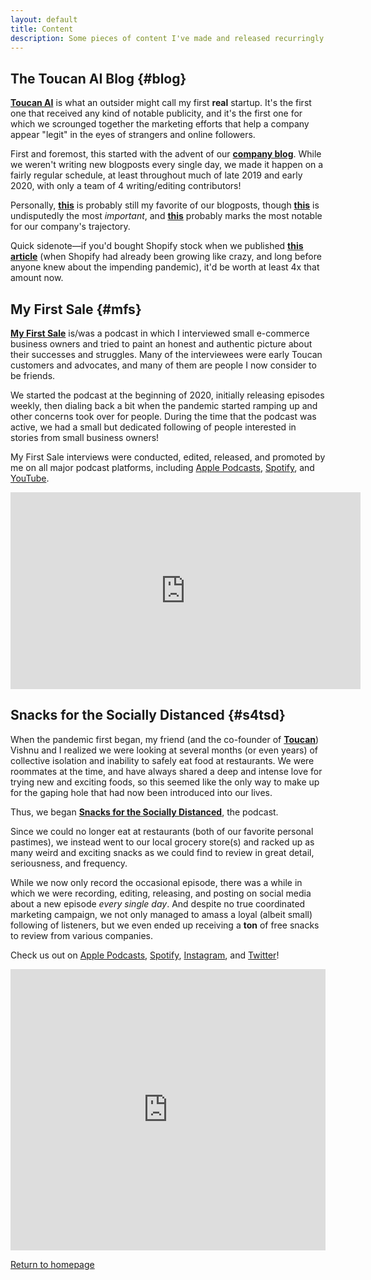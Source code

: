 ```yaml
---
layout: default
title: Content
description: Some pieces of content I've made and released recurringly
---
```


## The Toucan AI Blog {#blog}
[**Toucan AI**](./startups/toucan-ai) is what an outsider might call my first **real** startup. It's the first one that received any kind of notable publicity, and it's the first one for which we scrounged together the marketing efforts that help a company appear "legit" in the eyes of strangers and online followers. 

First and foremost, this started with the advent of our [**company blog**](https://www.toucanai.com/blog). While we weren't writing new blogposts every single day, we made it happen on a fairly regular schedule, at least throughout much of late 2019 and early 2020, with only a team of 4 writing/editing contributors!

Personally, [**this**](https://www.toucanai.com/blog/post/our-remote-team/) is probably still my favorite of our blogposts, though [**this**](https://www.toucanai.com/blog/post/black-lives-matter/) is undisputedly the most *important*, and [**this**](https://www.toucanai.com/blog/post/100-customers/) probably marks the most notable for our company's trajectory. 

Quick sidenote—if you'd bought Shopify stock when we published [**this article**](https://www.toucanai.com/blog/post/the-shopify-revolution/) (when Shopify had already been growing like crazy, and long before anyone knew about the impending pandemic), it'd be worth at least 4x that amount now.

## My First Sale {#mfs}

[**My First Sale**](https://toucanai.com/press/podcast) is/was a podcast in which I interviewed small e-commerce business owners and tried to paint an honest and authentic picture about their successes and struggles. Many of the interviewees were early Toucan customers and advocates, and many of them are people I now consider to be friends. 

We started the podcast at the beginning of 2020, initially releasing episodes weekly, then dialing back a bit when the pandemic started ramping up and other concerns took over for people. During the time that the podcast was active, we had a small but dedicated following of people interested in stories from small business owners!

My First Sale interviews were conducted, edited, released, and promoted by me on all major podcast platforms, including [Apple Podcasts](https://podcasts.apple.com/us/podcast/my-first-sale/id1494151521), [Spotify](https://open.spotify.com/show/0pzI5U39nOQOIBwSMiVTNu), and [YouTube](https://youtube.com/playlist?list=PL9vmrq0PKGifpooq5xLbnx9SO0OF0qDWp).

<iframe width="560" height="315" src="https://www.youtube.com/embed/videoseries?list=PL9vmrq0PKGifpooq5xLbnx9SO0OF0qDWp" title="YouTube video player" frameborder="0" allow="accelerometer; autoplay; clipboard-write; encrypted-media; gyroscope; picture-in-picture" allowfullscreen></iframe>

## Snacks for the Socially Distanced {#s4tsd}

When the pandemic first began, my friend (and the co-founder of [**Toucan**](./startups/toucan)) Vishnu and I realized we were looking at several months (or even years) of collective isolation and inability to safely eat food at restaurants. We were roommates at the time, and have always shared a deep and intense love for trying new and exciting foods, so this seemed like the only way to make up for the gaping hole that had now been introduced into our lives.

Thus, we began [**Snacks for the Socially Distanced**](https://www.snackspodcast.com), the podcast. 

Since we could no longer eat at restaurants (both of our favorite personal pastimes), we instead went to our local grocery store(s) and racked up as many weird and exciting snacks as we could find to review in great detail, seriousness, and frequency. 

While we now only record the occasional episode, there was a while in which we were recording, editing, releasing, and posting on social media about a new episode *every single day*. And despite no true coordinated marketing campaign, we not only managed to amass a loyal (albeit small) following of listeners, but we even ended up receiving a **ton** of free snacks to review from various companies. 

Check us out on [Apple Podcasts](https://podcasts.apple.com/us/podcast/snacks-for-the-socially-distanced/id1503493336), [Spotify](https://open.spotify.com/show/6P6hdww0CBTWZll89F8pdd), [Instagram](https://www.instagram.com/snacks4tsd/), and [Twitter](https://twitter.com/snacks4tsd)!

<iframe allow="autoplay *; encrypted-media *; fullscreen *" frameborder="0" height="450" style="width:100%;max-width:660px;overflow:hidden;background:transparent;" sandbox="allow-forms allow-popups allow-same-origin allow-scripts allow-storage-access-by-user-activation allow-top-navigation-by-user-activation" src="https://embed.podcasts.apple.com/us/podcast/snacks-for-the-socially-distanced/id1503493336"></iframe>

[Return to homepage](../)

